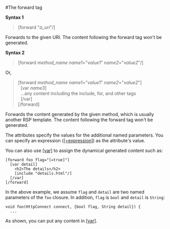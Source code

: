 #The forward tag

**Syntax 1**

>[forward "*a_uri*"/]

Forwards to the given URI. The content following the forward tag won't be generated.

**Syntax 2**

>[forward *method_name* *name1*="*value1*" *name2*="*value2*"/]

Or,

>[forward *method_name* *name1*="*value1*" *name2*="*value2*"]  
>&nbsp;&nbsp;[var *name3*]  
>&nbsp;&nbsp;...any content including the include, for, and other tags  
>&nbsp;&nbsp;[/var]  
>[/forward]

Forwards the content generated by the given method, which is usually another RSP template. The content following the forward tag won't be generated.

The attributes specify the values for the additional named parameters. You can specify an expression ([[=expression]](=.md)) as the attribute's value.

You can also use [[var]](var.md) to assign the dynamical generated content such as:

    [forward foo flag="[=true]"]
      [var detail]
        <h2>The details</h2>
        [include "details.html"/]
      [/var]
    [/forward]

In the above example, we assume `flag` and `detail` are two named parameters of the `foo` closure. In addition, `flag` is `bool` and `detail` is `String`:

    void foo(HttpConnect connect, {bool flag, String detail}) {
      ...

As shown, you can put any content in [[var]](var.md).